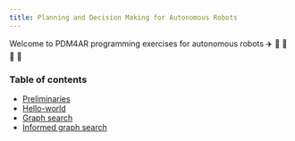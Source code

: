```yaml
---
title: Planning and Decision Making for Autonomous Robots
---
```


Welcome to PDM4AR programming exercises for autonomous robots :airplane: :helicopter: :red_car: :rocket: :ship:

### Table of contents

* [Preliminaries](00-preliminaries.md)
* [Hello-world](01-helloworld.md)
* [Graph search](02-graphsearch.md)
* [Informed graph search](03-informedgraphsearch.md)
